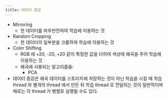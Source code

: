 ```yaml
---
title: 데이터 증강
---
```


- Mirroring
    - 한 데이터를 좌우반전하여 학습에 이용하는 것
- Random Cropping
    - 한 데이터의 일부분을 크롭하여 학습에 이용하는 것
- Color Shifting
    - RGB 에 +20, -20, +20 같이 특정한 값을 더하여 색상에 왜곡을 주어 학습에 이용하는 것
    - 왜곡에 사용되는 알고리즘들:
        - PCA
- 데이터 증강은 왜곡 데이터를 스토리지에 저장하는 것이 아닌 학습을 시킬 때 학습 thread 와 별개의 thread 에서 만든 뒤 학습 thread 로 전달되는 것이 일반적이며 때로는 각 thread 가 병렬로 실행될 수도 있다.